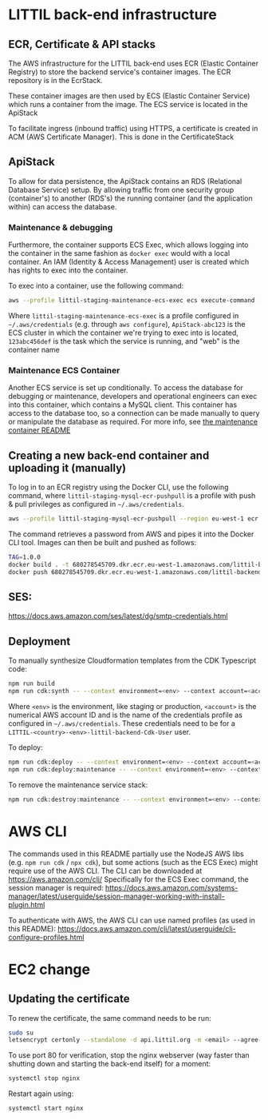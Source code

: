 # LITTIL back-end infrastructure

## ECR, Certificate & API stacks

The AWS infrastructure for the LITTIL back-end uses ECR (Elastic Container Registry) to store the backend service's
container images. The ECR repository is in the EcrStack.

These container images are then used by ECS (Elastic Container Service) which runs a container from the image. The ECS
service is located in the ApiStack

To facilitate ingress (inbound traffic) using HTTPS, a certificate is created in ACM (AWS Certificate Manager). This is
done in the CertificateStack

## ApiStack

To allow for data persistence, the ApiStack contains an RDS (Relational Database Service) setup. By allowing traffic
from one security group (container's) to another (RDS's) the running container (and the application within) can access
the database.

### Maintenance & debugging

Furthermore, the container supports ECS Exec, which allows logging into the container in the same fashion
as `docker exec` would with a local container. An IAM (Identity & Access Management) user is created which has rights to
exec into the container.

To exec into a container, use the following command:

```bash
aws --profile littil-staging-maintenance-ecs-exec ecs execute-command --cluster Some-Cluster-abc123 --task 123abc456def --container web --command "sh" --interactive
```

Where `littil-staging-maintenance-ecs-exec` is a profile configured in `~/.aws/credentials` (e.g.
through `aws configure`), `ApiStack-abc123` is the ECS cluster in which the container we're trying to exec into is
located, `123abc456def` is the task which the service is running, and "web" is the container name

### Maintenance ECS Container

Another ECS service is set up conditionally. To access the database for debugging or maintenance, developers and
operational engineers can exec into this container, which contains a MySQL client. This container has access to the
database too, so a connection can be made manually to query or manipulate the database as required. For more info,
see [the maintenance container README](maintenance-container/README.md)

## Creating a new back-end container and uploading it (manually)

To log in to an ECR registry using the Docker CLI, use the following command, where `littil-staging-mysql-ecr-pushpull`
is a profile with push & pull privileges as configured in `~/.aws/credentials`.

```bash
aws --profile littil-staging-mysql-ecr-pushpull --region eu-west-1 ecr get-login-password | docker login --username AWS --password-stdin 123456789.dkr.ecr.eu-west-1.amazonaws.com/littil-backend
```

The command retrieves a password from AWS and pipes it into the Docker CLI tool. Images can then be built and pushed as
follows:

```bash
TAG=1.0.0
docker build . -t 680278545709.dkr.ecr.eu-west-1.amazonaws.com/littil-backend:$TAG
docker push 680278545709.dkr.ecr.eu-west-1.amazonaws.com/littil-backend:$TAG
```

## SES:

https://docs.aws.amazon.com/ses/latest/dg/smtp-credentials.html

## Deployment

To manually synthesize Cloudformation templates from the CDK Typescript code:

```bash
npm run build
npm run cdk:synth -- --context environment=<env> --context account=<account>  --profile=<profile>
```

Where `<env>` is the environment, like staging or production, `<account>` is the numerical AWS account ID and <profile> is the
name of the credentials profile as configured in `~/.aws/credentials`. These credentials need to be for
a `LITTIL-<country>-<env>-littil-backend-Cdk-User` user.

To deploy:

```bash
npm run cdk:deploy -- --context environment=<env> --context account=<account>  --profile=<profile>
npm run cdk:deploy:maintenance -- --context environment=<env> --context account=<account>  --profile=<profile>
```

To remove the maintenance service stack:
```bash
npm run cdk:destroy:maintenance -- --context environment=<env> --context account=<account>  --profile=<profile>
```

# AWS CLI

The commands used in this README partially use the NodeJS AWS libs (e.g. `npm run cdk` / `npx cdk`), but some actions (such as the ECS Exec) might require use of the AWS CLI.
The CLI can be downloaded at https://aws.amazon.com/cli/
Specifically for the ECS Exec command, the session manager is required: https://docs.aws.amazon.com/systems-manager/latest/userguide/session-manager-working-with-install-plugin.html

To authenticate with AWS, the AWS CLI can use named profiles (as used in this README): https://docs.aws.amazon.com/cli/latest/userguide/cli-configure-profiles.html

# EC2 change

## Updating the certificate

To renew the certificate, the same command needs to be run:
```bash
sudo su
letsencrypt certonly --standalone -d api.littil.org -m <email> --agree-tos --no-eff-email
```

To use port 80 for verification, stop the nginx webserver (way faster than shutting down and starting the back-end itself) for a moment:
```bash
systemctl stop nginx
```

Restart again using:
```bash
systemctl start nginx
```
